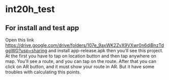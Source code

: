 # int20h_test

## For install and test app 
Open this link https://drive.google.com/drive/folders/107e_9axWK2ZvX9VXwr0n6djBnzTdggWG?usp=sharing
and install app-release.apk
then you'll see this project.
At the first you have to tap on location button and then tap anywhere on map. You'll see a route, and you can tap on the route. After that you can click on AR button, and it must show your route in AR. But it have some troubles with calculating this points.

